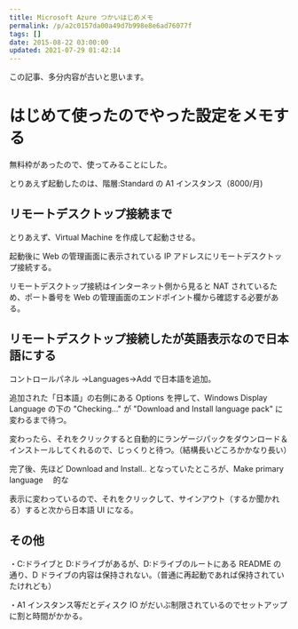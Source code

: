 ```yaml
---
title: Microsoft Azure つかいはじめメモ
permalink: /p/a2c0157da00a49d7b998e8e6ad76077f
tags: []
date: 2015-08-22 03:00:00
updated: 2021-07-29 01:42:14
---
```


この記事、多分内容が古いと思います。

# はじめて使ったのでやった設定をメモする

無料枠があったので、使ってみることにした。

とりあえず起動したのは、階層:Standard の A1 インスタンス（8000/月)

## リモートデスクトップ接続まで

とりあえず、Virtual Machine を作成して起動させる。

起動後に Web の管理画面に表示されている IP アドレスにリモートデスクトップ接続する。

リモートデスクトップ接続はインターネット側から見ると NAT されているため、ポート番号を Web の管理画面のエンドポイント欄から確認する必要がある。

## リモートデスクトップ接続したが英語表示なので日本語にする

コントロールパネル →Languages→Add で日本語を追加。

追加された「日本語」の右側にある Options を押して、Windows Display Language の下の "Checking..." が "Download and Install language pack" に変わるまで待つ。

変わったら、それをクリックすると自動的にランゲージパックをダウンロード＆インストールしてくれるので、じっくりと待つ。（結構長いどころかかなり長い）

完了後、先ほど Download and Install.. となっていたところが、Make primary language 　的な

表示に変わっているので、それをクリックして、サインアウト（するか聞かれる）すると次から日本語 UI になる。

## その他

・C:ドライブと D:ドライブがあるが、D:ドライブのルートにある README の通り、D ドライブの内容は保持されない。（普通に再起動であれば保持されていたけれども）

・A1 インスタンス等だとディスク IO がだいぶ制限されているのでセットアップに割と時間がかかる。
